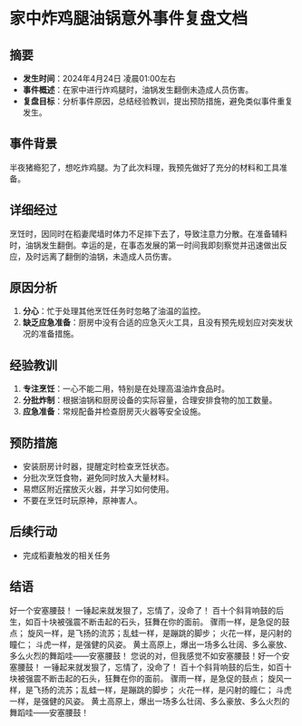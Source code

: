 # 家中炸鸡腿油锅意外事件复盘文档

## 摘要

- **发生时间**：2024年4月24日 凌晨01:00左右
- **事件概述**：在家中进行炸鸡腿时，油锅发生翻倒未造成人员伤害。
- **复盘目标**：分析事件原因，总结经验教训，提出预防措施，避免类似事件重复发生。

## 事件背景

半夜猪瘾犯了，想吃炸鸡腿。为了此次料理，我预先做好了充分的材料和工具准备。

## 详细经过

烹饪时，因同时在稻妻爬墙时体力不足摔下去了，导致注意力分散。在准备辅料时，油锅发生翻倒。幸运的是，在事态发展的第一时间我即刻察觉并迅速做出反应，及时远离了翻倒的油锅，未造成人员伤害。

## 原因分析

1. **分心**：忙于处理其他烹饪任务时忽略了油温的监控。
2. **缺乏应急准备**：厨房中没有合适的应急灭火工具，且没有预先规划应对突发状况的准备措施。

## 经验教训

1. **专注烹饪**：一心不能二用，特别是在处理高温油炸食品时。
2. **分批炸制**：根据油锅和厨房设备的实际容量，合理安排食物的加工数量。
3. **应急准备**：常规配备并检查厨房灭火器等安全设施。

## 预防措施

- 安装厨房计时器，提醒定时检查烹饪状态。
- 分批次烹饪食物，避免同时放入大量材料。
- 易燃区附近摆放灭火器，并学习如何使用。
- 不要在烹饪时玩原神，原神害人。

## 后续行动

- 完成稻妻触发的相关任务

## 结语

好一个安塞腰鼓！     一锤起来就发狠了，忘情了，没命了！     百十个斜背响鼓的后生，如百十块被强震不断击起的石头，狂舞在你的面前。     骤雨一样，是急促的鼓点；     旋风一样，是飞扬的流苏；乱蛙一样，是蹦跳的脚步；          火花一样，是闪射的瞳仁；     斗虎一样，是强健的风姿。     黄土高原上，爆出一场多么壮阔、多么豪放、多么火烈的舞蹈哇——安塞腰鼓！     您说的对，但我感觉不如安塞腰鼓！好一个安塞腰鼓！     一锤起来就发狠了，忘情了，没命了！     百十个斜背响鼓的后生，如百十块被强震不断击起的石头，狂舞在你的面前。     骤雨一样，是急促的鼓点；     旋风一样，是飞扬的流苏；乱蛙一样，是蹦跳的脚步；          火花一样，是闪射的瞳仁；     斗虎一样，是强健的风姿。     黄土高原上，爆出一场多么壮阔、多么豪放、多么火烈的舞蹈哇——安塞腰鼓！

